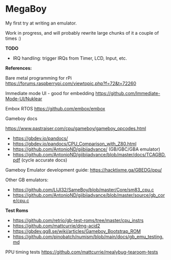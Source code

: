 # MegaBoy

My first try at writing an emulator. 

Work in progress, and will probably rewrite large chunks of it a couple of times :)

**TODO**

 - IRQ handling: trigger IRQs from Timer, LCD, Input, etc.

**References:**

Bare metal programming for rPi
https://forums.raspberrypi.com/viewtopic.php?f=72&t=72260

Immediate mode UI - good for embedding 
https://github.com/Immediate-Mode-UI/Nuklear

Embox RTOS
https://github.com/embox/embox

Gameboy docs

https://www.pastraiser.com/cpu/gameboy/gameboy_opcodes.html

- https://gbdev.io/pandocs/
- https://gbdev.io/pandocs/CPU_Comparison_with_Z80.html
- https://github.com/AntonioND/giibiiadvance/ (GB/GBC/GBA emulator)
- https://github.com/AntonioND/giibiiadvance/blob/master/docs/TCAGBD.pdf (cycle accurate docs)

Gameboy Emulator development guide:
https://hacktixme.ga/GBEDG/ppu/

Other GB emulators:

- https://github.com/LIJI32/SameBoy/blob/master/Core/sm83_cpu.c
- https://github.com/AntonioND/giibiiadvance/blob/master/source/gb_core/cpu.c

**Test Roms**

- https://github.com/retrio/gb-test-roms/tree/master/cpu_instrs
- https://github.com/mattcurrie/dmg-acid2
- https://gbdev.gg8.se/wiki/articles/Gameboy_Bootstrap_ROM
- https://github.com/pinobatch/numism/blob/main/docs/gb_emu_testing.md

PPU timing tests
https://github.com/mattcurrie/mealybug-tearoom-tests